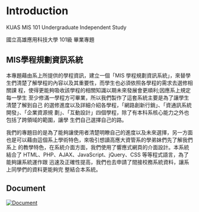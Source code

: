 #  Introduction

KUAS MIS 101 Undergraduate Independent Study

國立高雄應用科技大學 101級 畢業專題

## MIS學程規劃資訊系統

本專題藉由系上所提供的學程資訊，建立一個「MIS 學程規劃資訊系統」，來替學 生們清楚了解學程的內容以及其重要性，而學生也必須依照各學程的需求去選修相關課 程，使得更能夠吸收該學程的相關知識以期未來發展會更順利;因應系上規定每一學生 至少修滿一學程方可畢業，所以我們製作了這套系統主要是為了讓學生清楚了解到自己 的選修進度以及詳細介紹各學程，「網路創新行銷」、「資通訊系統開發」、「企業資源規 劃」、「互動設計」四個學程，除了有本科系核心能力之外也包括了跨領域的範圍，讓學 生們自己選擇自己的路。

我們的專題目的是為了能夠讓使用者清楚明瞭自己的進度以及未來選擇，另一方面 也是可以藉由這個系上學術特色，來吸引想讀高應大資管系的學弟妹們先了解我們系上 的教學特色，在系統介面方面，我們使用了響應式網頁的介面設計。本系統結合了 HTML、PHP、AJAX、JavaScript、jQuery、CSS 等等程式語言，為了能夠讓系統運作跟 迅速及正確性提高，我們也去申請了間接校務系統資料，讓系上同學們的資料更能夠完 整結合本系統。

## Document
[![Document](https://user-images.githubusercontent.com/15373178/110232589-8f6c7a00-7f59-11eb-8b87-e10393570835.png)](https://github.com/mis101247/undergraduate-independent-study/blob/1f2bcfaf0d2b602a3cd3d1de9b64a9a4242a65ce/MIS%E5%AD%B8%E7%A8%8B%E8%A6%8F%E5%8A%83%E8%B3%87%E8%A8%8A%E7%B3%BB%E7%B5%B1.pdf)
